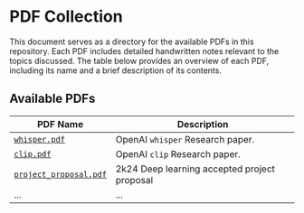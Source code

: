 # PDF Collection

This document serves as a directory for the available PDFs in this repository. Each PDF includes detailed handwritten notes relevant to the topics discussed. The table below provides an overview of each PDF, including its name and a brief description of its contents.

## Available PDFs

| PDF Name                                              | Description                                                 |
|-------------------------------------------------------|-------------------------------------------------------------|
| [`whisper.pdf`](whisper.pdf)                          | OpenAI `whisper` Research paper.                            |
| [`clip.pdf`](clip.pdf)                                | OpenAI `clip` Research paper.                               |
| [`project_proposal.pdf`](project_proposal.pdf)        | 2k24 Deep learning accepted project proposal                |
| ...                                                   | ...                                                         |



